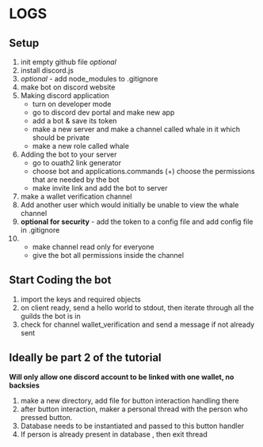 # LOGS

## Setup

1. init empty github file  *optional*
2. install discord.js
3. *optional* - add node_modules to .gitignore
4. make bot on discord website 
5. Making discord application
	- turn on developer mode
	- go to discord dev portal and make new app
	- add a bot & save its token
	- make a new server and make a channel called whale in it which should be private
	- make a new role called whale
6. Adding the bot to your server
	- go to ouath2 link generator
	- choose bot and applications.commands
		(+) choose the permissions that are needed by the bot
	- make invite link and add the bot to server
7. make a wallet verification channel
8. Add another user which would initially be unable to view the whale channel
9. **optional for security** -  add the token to a config file and add config file in .gitignore
10.
	- make channel read only for everyone
	- give the bot all permissions inside the channel

## Start Coding the bot

1. import the keys and required objects
2. on client ready, send a hello world to stdout, then iterate through all the guilds the bot is in
3. check for channel wallet_verification and send a message if not already sent

## Ideally be part 2 of the tutorial 

**Will only allow one discord account to be linked with one wallet, no backsies**

1. make a new directory, add file for button interaction handling there
2. after button interaction, maker a personal thread with the person who pressed button.
3. Database needs to be instantiated and passed to this button handler
4. If person is already present in database , then exit thread
